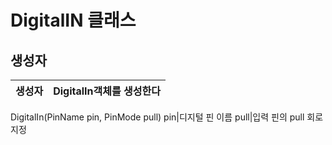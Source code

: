 # DigitalIN 클래스
## 생성자
생성자|DigitalIn객체를 생성한다
---|---
DigitalIn(PinName pin, PinMode pull)
pin|디지털 핀 이름
pull|입력 핀의 pull 회로 지정
